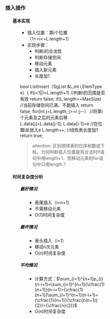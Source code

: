 <div style="float: left; width: 64%; padding: 1%;">

### 插入操作

<ul>

#### 基本实现

<ul>

- 插入位置：第i个位置（1<=i<=L.length+1）
- 实现步骤：
  - 判断i的合法性
  - 判断存储空间
  - 移动元素
  - 插入新元素
  - 长度加1

bool ListInsert（SgList &L,int i,ElemType e）{
    if(i<1||i>L.length+1)  //判断i的范围是否有效 
        return false;
    if(L.length>=MaxSize)  //当前存储空间已满，不能插入
        return false;
    for(int j=L.length; j>=i ;j--） //将第i个元素及之后的元素后移 
        L.data[j]=L.data[j-1];
    L.data[i-1]=e //在位置i处放入e
    L.length++; //线性表长度加1 
    return true;

> attention: 区别顺序表的位序和数组下标。为何判断插入位置是否合法时if语句中用length+1，而移动元素的for语句中只用length？  

</ul>

#### 时间复杂度分析

<ul>

##### 最好情况

<ul>

- 表尾插入（i=n+1）
- 不需移动元素
- O(1)时间复杂度

</ul>

##### 最坏情况

<ul>

- 表头插入（i=1）
- 移动n次元素
- O(n)时间复杂度

</ul>

##### 平均情况

<ul>

- 计算方式：$\sum_{i=1}^{n+1}p_{i}(n-i+1)=\sum_{i=1}^{n+1}{\cfrac{1}{n+1}}(n-i+1)={\cfrac{1}{n+1}}\sum_{i=1}^{n+1}(n-i+1)={\cfrac{1}{n+1}}{\cfrac{n(n+1)}{2}}={\cfrac{n}{2}}$
- O(n)时间复杂度

</ul>

</ul>

</ul>
</div>
<div style="float: right; width: 26%; padding: 1%;">

</div>
<div style="clear: both;"></div>
